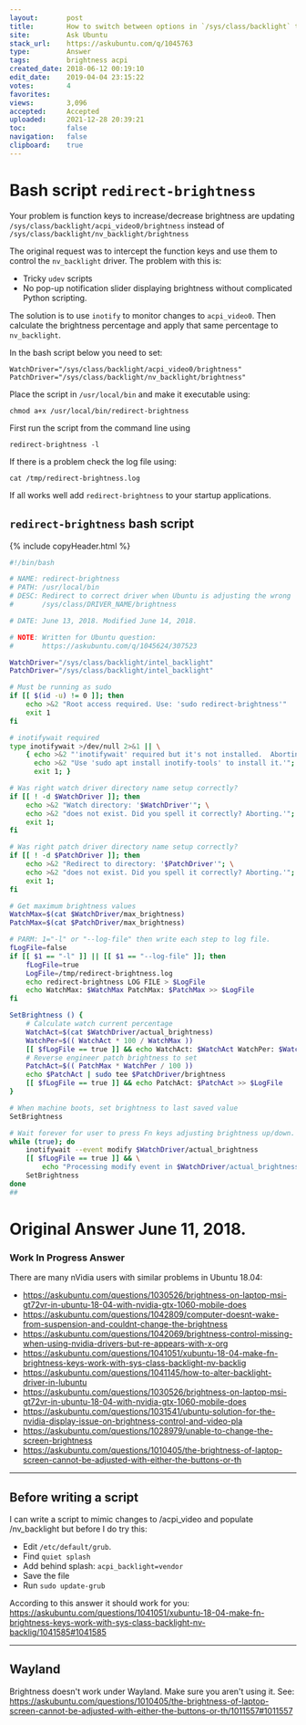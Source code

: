 ```yaml
---
layout:       post
title:        How to switch between options in `/sys/class/backlight` to solve brightness problem?
site:         Ask Ubuntu
stack_url:    https://askubuntu.com/q/1045763
type:         Answer
tags:         brightness acpi
created_date: 2018-06-12 00:19:10
edit_date:    2019-04-04 23:15:22
votes:        4
favorites:    
views:        3,096
accepted:     Accepted
uploaded:     2021-12-28 20:39:21
toc:          false
navigation:   false
clipboard:    true
---
```


# Bash script `redirect-brightness`

Your problem is function keys to increase/decrease brightness are updating `/sys/class/backlight/acpi_video0/brightness` instead of `/sys/class/backlight/nv_backlight/brightness`

The original request was to intercept the function keys and use them to control the `nv_backlight` driver. The problem with this is:

- Tricky `udev` scripts
- No pop-up notification slider displaying brightness without complicated Python scripting.

The solution is to use `inotify` to monitor changes to `acpi_video0`. Then calculate the brightness percentage and apply that same percentage to `nv_backlight`.

In the bash script below you need to set:

``` 
WatchDriver="/sys/class/backlight/acpi_video0/brightness"
PatchDriver="/sys/class/backlight/nv_backlight/brightness"

```

Place the script in `/usr/local/bin` and make it executable using:

``` 
chmod a+x /usr/local/bin/redirect-brightness

```

First run the script from the command line using

``` 
redirect-brightness -l

```

If there is a problem check the log file using:

``` 
cat /tmp/redirect-brightness.log

```

If all works well add `redirect-brightness` to your startup applications.

## `redirect-brightness` bash script



{% include copyHeader.html %}
``` bash
#!/bin/bash

# NAME: redirect-brightness
# PATH: /usr/local/bin
# DESC: Redirect to correct driver when Ubuntu is adjusting the wrong
#       /sys/class/DRIVER_NAME/brightness

# DATE: June 13, 2018. Modified June 14, 2018.

# NOTE: Written for Ubuntu question:
#       https://askubuntu.com/q/1045624/307523

WatchDriver="/sys/class/backlight/intel_backlight"
PatchDriver="/sys/class/backlight/intel_backlight"

# Must be running as sudo
if [[ $(id -u) != 0 ]]; then
    echo >&2 "Root access required. Use: 'sudo redirect-brightness'"
    exit 1
fi

# inotifywait required
type inotifywait >/dev/null 2>&1 || \
    { echo >&2 "'inotifywait' required but it's not installed.  Aborting."; \
      echo >&2 "Use 'sudo apt install inotify-tools' to install it.'"; \
      exit 1; }

# Was right watch driver directory name setup correctly?
if [[ ! -d $WatchDriver ]]; then
    echo >&2 "Watch directory: '$WatchDriver'"; \
    echo >&2 "does not exist. Did you spell it correctly? Aborting.'"; \
    exit 1;
fi

# Was right patch driver directory name setup correctly?
if [[ ! -d $PatchDriver ]]; then
    echo >&2 "Redirect to directory: '$PatchDriver'"; \
    echo >&2 "does not exist. Did you spell it correctly? Aborting.'"; \
    exit 1;
fi

# Get maximum brightness values
WatchMax=$(cat $WatchDriver/max_brightness)
PatchMax=$(cat $PatchDriver/max_brightness)

# PARM: 1="-l" or "--log-file" then write each step to log file.
fLogFile=false
if [[ $1 == "-l" ]] || [[ $1 == "--log-file" ]]; then
    fLogFile=true
    LogFile=/tmp/redirect-brightness.log
    echo redirect-brightness LOG FILE > $LogFile
    echo WatchMax: $WatchMax PatchMax: $PatchMax >> $LogFile
fi

SetBrightness () {
    # Calculate watch current percentage
    WatchAct=$(cat $WatchDriver/actual_brightness)
    WatchPer=$(( WatchAct * 100 / WatchMax ))
    [[ $fLogFile == true ]] && echo WatchAct: $WatchAct WatchPer: $WatchPer >> $LogFile
    # Reverse engineer patch brightness to set
    PatchAct=$(( PatchMax * WatchPer / 100 ))
    echo $PatchAct | sudo tee $PatchDriver/brightness
    [[ $fLogFile == true ]] && echo PatchAct: $PatchAct >> $LogFile
}

# When machine boots, set brightness to last saved value
SetBrightness

# Wait forever for user to press Fn keys adjusting brightness up/down.
while (true); do
    inotifywait --event modify $WatchDriver/actual_brightness
    [[ $fLogFile == true ]] && \
        echo "Processing modify event in $WatchDriver/actual_brightness" >> $LogFile
    SetBrightness
done
## 
```



# Original Answer June 11, 2018.

### Work In Progress Answer

There are many nVidia users with similar problems in Ubuntu 18.04:

- https://askubuntu.com/questions/1030526/brightness-on-laptop-msi-gt72vr-in-ubuntu-18-04-with-nvidia-gtx-1060-mobile-does
- https://askubuntu.com/questions/1042809/computer-doesnt-wake-from-suspension-and-couldnt-change-the-brightness
- https://askubuntu.com/questions/1042069/brightness-control-missing-when-using-nvidia-drivers-but-re-appears-with-x-org
- https://askubuntu.com/questions/1041051/xubuntu-18-04-make-fn-brightness-keys-work-with-sys-class-backlight-nv-backlig
- https://askubuntu.com/questions/1041145/how-to-alter-backlight-driver-in-lubuntu
- https://askubuntu.com/questions/1030526/brightness-on-laptop-msi-gt72vr-in-ubuntu-18-04-with-nvidia-gtx-1060-mobile-does
- https://askubuntu.com/questions/1031541/ubuntu-solution-for-the-nvidia-display-issue-on-brightness-control-and-video-pla
- https://askubuntu.com/questions/1028979/unable-to-change-the-screen-brightness
- https://askubuntu.com/questions/1010405/the-brightness-of-laptop-screen-cannot-be-adjusted-with-either-the-buttons-or-th

----------


## Before writing a script

I can write a script to mimic changes to /acpi_video and populate /nv_backlight but before I do try this:

- Edit `/etc/default/grub`.
- Find `quiet splash`
- Add behind splash: `acpi_backlight=vendor`
- Save the file
- Run `sudo update-grub`

According to this answer it should work for you: https://askubuntu.com/questions/1041051/xubuntu-18-04-make-fn-brightness-keys-work-with-sys-class-backlight-nv-backlig/1041585#1041585


----------

## Wayland

Brightness doesn't work under Wayland. Make sure you aren't using it. See: https://askubuntu.com/questions/1010405/the-brightness-of-laptop-screen-cannot-be-adjusted-with-either-the-buttons-or-th/1011557#1011557

